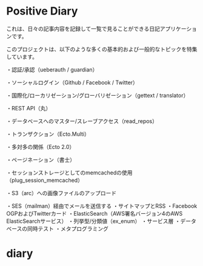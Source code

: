# Positive Diary

これは、日々の記事内容を記録して一覧で見ることができる日記アプリケーションです。

このプロジェクトは、以下のような多くの基本的および一般的なトピックを特集しています。

・認証/承認（ueberauth / guardian）

・ソーシャルログイン（Github / Facebook / Twitter）

・国際化/ローカリゼーション/グローバリゼーション（gettext / translator）

・REST API（丸）

・データベースへのマスター/スレーブアクセス（read_repos）

・トランザクション（Ecto.Multi）

・多対多の関係（Ecto 2.0）

・ページネーション（書士）

・セッションストレージとしてのmemcachedの使用（plug_session_memcached）

・S3（arc）への画像ファイルのアップロード

・SES（mailman）経由でメールを送信する
・サイトマップとRSS
・Facebook OGPおよびTwitterカード
・ElasticSearch（AWS署名バージョン4のAWS ElasticSearchサービス）
・列挙型/分類値（ex_enum）
・サービス層
・データベースの同時テスト
・メタプログラミング


# diary
